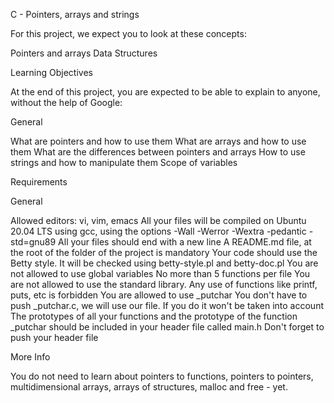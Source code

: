 C - Pointers, arrays and strings

For this project, we expect you to look at these concepts:

Pointers and arrays
Data Structures

Learning Objectives

At the end of this project, you are expected to be able to explain to anyone, without the help of Google:

General

What are pointers and how to use them
What are arrays and how to use them
What are the differences between pointers and arrays
How to use strings and how to manipulate them
Scope of variables

Requirements

General

Allowed editors: vi, vim, emacs
All your files will be compiled on Ubuntu 20.04 LTS using gcc, using the options -Wall -Werror -Wextra -pedantic -std=gnu89
All your files should end with a new line
A README.md file, at the root of the folder of the project is mandatory
Your code should use the Betty style. It will be checked using betty-style.pl and betty-doc.pl
You are not allowed to use global variables
No more than 5 functions per file
You are not allowed to use the standard library. Any use of functions like printf, puts, etc is forbidden
You are allowed to use _putchar
You don't have to push _putchar.c, we will use our file. If you do it won't be taken into account
The prototypes of all your functions and the prototype of the function _putchar should be included in your header file called main.h
Don't forget to push your header file

More Info

You do not need to learn about pointers to functions, pointers to pointers, multidimensional arrays, arrays of structures, malloc and free - yet.
